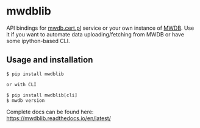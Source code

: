 # mwdblib

API bindings for [mwdb.cert.pl](https://mwdb.cert.pl) service or your own instance of [MWDB](https://github.com/CERT-Polska/mwdb-core).
Use it if you want to automate data uploading/fetching from MWDB or have some ipython-based CLI.

## Usage and installation

```
$ pip install mwdblib

or with CLI

$ pip install mwdblib[cli]
$ mwdb version
```

Complete docs can be found here: https://mwdblib.readthedocs.io/en/latest/

